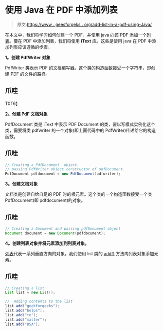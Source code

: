 # 使用 Java 在 PDF 中添加列表

> 原文:[https://www . geesforgeks . org/add-list-in-a-pdf-using-Java/](https://www.geeksforgeeks.org/adding-list-in-a-pdf-using-java/)

在本文中，我们将学习如何创建一个 PDF，并使用 java 向该 PDF 添加一个[列表](https://www.google.com/url?client=internal-element-cse&cx=009682134359037907028:tj6eafkv_be&q=https://www.geeksforgeeks.org/list-interface-java-examples/&sa=U&ved=2ahUKEwiumNWKsYbtAhX4xzgGHfvEDGoQFjAAegQIBRAB&usg=AOvVaw2YdRef8Ezj9HCqctjyjatr)。要在 PDF 中添加列表，我们将使用 **iText** 库。这些是使用 java 在 PDF 中添加列表应该遵循的步骤。

**1。创建 PdfWriter 对象**

PdfWriter 类表示 PDF 的文档编写器。这个类的构造函数接受一个字符串，即创建 PDF 的文件的路径。

## 爪哇

T0T6】

**2。创建 PdF 文档对象**

PdfDocument 类是 iText 中表示 PDF Document 的类，要以写模式实例化这个类，需要将类 pdfwriter 的一个对象(即上面代码中的 PdfWriter)传递给它的构造函数。

## 爪哇

```java
// Creating a PdfDocument  object.
// passing PdfWriter object constructor of pdfDocument.
PdfDocument pdfdocument = new PdfDocument(pdfwriter);
```

**3。创建文档对象**

文档类是创建自给自足的 PDF 时的根元素。这个类的一个构造函数接受一个类 PdfDocument(即 pdfdocument)的对象。

## 爪哇

```java
// Creating a Document and passing pdfDocument object 
Document document = new Document(pdfdocument);
```

**4。创建列表对象并将元素添加到列表对象。**

[列表](https://www.google.com/url?client=internal-element-cse&cx=009682134359037907028:tj6eafkv_be&q=https://www.geeksforgeeks.org/list-interface-java-examples/&sa=U&ved=2ahUKEwiumNWKsYbtAhX4xzgGHfvEDGoQFjAAegQIBRAB&usg=AOvVaw2YdRef8Ezj9HCqctjyjatr)代表一系列垂直方向的对象。我们使用 list 类的 [add()](https://www.google.com/url?client=internal-element-cse&cx=009682134359037907028:tj6eafkv_be&q=https://www.geeksforgeeks.org/list-add-method-in-java-with-examples/&sa=U&ved=2ahUKEwiRhqq3sYbtAhWbzjgGHS9AC7EQFjAAegQIBRAB&usg=AOvVaw1uuVFlV1opg0Yvv-F04TIs) 方法向列表对象添加元素。

## 爪哇

```java
// Creating a list 
List list = new List();

//  Adding contents to the list
list.add("geekforgeeks");
list.add("helps");
list.add("to");
list.add("master");
list.add("DSA");
```